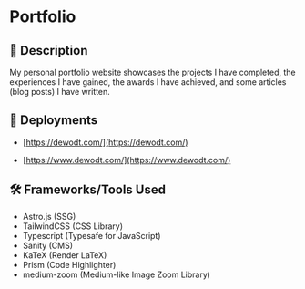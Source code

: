 # Portfolio

## 📑 Description

My personal portfolio website showcases the projects I have completed, the experiences I have gained, the awards I have achieved, and some articles (blog posts) I have written.

## 🔗 Deployments

- [https://dewodt.com/](https://dewodt.com/)

- [https://www.dewodt.com/](https://www.dewodt.com/)

## 🛠️ Frameworks/Tools Used

- Astro.js (SSG)
- TailwindCSS (CSS Library)
- Typescript (Typesafe for JavaScript)
- Sanity (CMS)
- KaTeX (Render LaTeX)
- Prism (Code Highlighter)
- medium-zoom (Medium-like Image Zoom Library)
